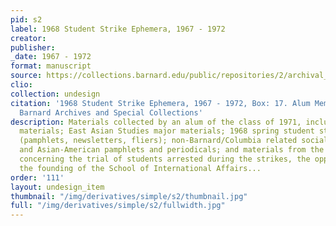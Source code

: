 ```yaml
---
pid: s2
label: 1968 Student Strike Ephemera, 1967 - 1972
creator:
publisher:
_date: 1967 - 1972
format: manuscript
source: https://collections.barnard.edu/public/repositories/2/archival_objects/8832
clio:
collection: undesign
citation: '1968 Student Strike Ephemera, 1967 - 1972, Box: 17. Alum Memorabilia, BC08-02.
  Barnard Archives and Special Collections'
description: Materials collected by an alum of the class of 1971, including orientation
  materials; East Asian Studies major materials; 1968 spring student strike ephemera
  (pamphlets, newsletters, fliers); non-Barnard/Columbia related socialist, Communist,
  and Asian-American pamphlets and periodicals; and materials from the fall of 1968
  concerning the trial of students arrested during the strikes, the opposition to
  the founding of the School of International Affairs...
order: '111'
layout: undesign_item
thumbnail: "/img/derivatives/simple/s2/thumbnail.jpg"
full: "/img/derivatives/simple/s2/fullwidth.jpg"
---
```

